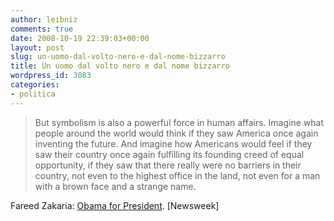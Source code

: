 ```yaml
---
author: leibniz
comments: true
date: 2008-10-19 22:39:03+00:00
layout: post
slug: un-uomo-dal-volto-nero-e-dal-nome-bizzarro
title: Un uomo dal volto nero e dal nome bizzarro
wordpress_id: 3083
categories:
- politica
---
```


> But symbolism is also a powerful force in human affairs. Imagine what people around the world would think if they saw America once again inventing the future. And imagine how Americans would feel if they saw their country once again fulfilling its founding creed of equal opportunity, if they saw that there really were no barriers in their country, not even to the highest office in the land, not even for a man with a brown face and a strange name.


Fareed Zakaria: [Obama for President](http://www.newsweek.com/id/164498/page/2). [Newsweek] 

